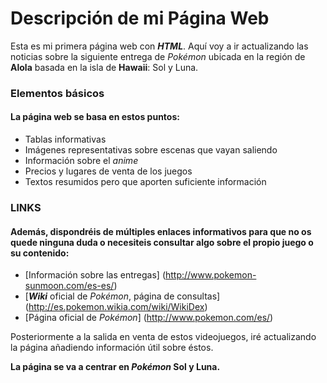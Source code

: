 # Descripción de mi Página Web

Esta es mi primera página web con **_HTML_**. Aquí voy a ir actualizando las noticias sobre la siguiente entrega de _Pokémon_ ubicada en la región de **Alola** basada en la isla de **Hawaii**: Sol y Luna.

### Elementos básicos
#### La página web se basa en estos puntos:
- Tablas informativas
- Imágenes representativas sobre escenas que vayan saliendo
- Información sobre el _anime_
- Precios y lugares de venta de los juegos
- Textos resumidos pero que aporten suficiente información

### LINKS
#### Además, dispondréis de múltiples enlaces informativos para que no os quede ninguna duda o necesiteis consultar algo sobre el propio juego o su contenido:

- [Información sobre las entregas] (http://www.pokemon-sunmoon.com/es-es/)
- [**_Wiki_** oficial de _Pokémon_, página de consultas] (http://es.pokemon.wikia.com/wiki/WikiDex)
- [Página oficial de _Pokémon_] (http://www.pokemon.com/es/)

Posteriormente a la salida en venta de estos videojuegos, iré actualizando la página añadiendo información útil sobre éstos. 

**La página se va a centrar en _Pokémon_ Sol y Luna.**
